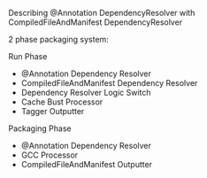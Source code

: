 Describing @Annotation DependencyResolver with CompiledFileAndManifest DependencyResolver

2 phase packaging system:

Run Phase
  - @Annotation Dependency Resolver
  - CompiledFileAndManifest Dependency Resolver
  - Dependency Resolver Logic Switch
  - Cache Bust Processor
  - Tagger Outputter

Packaging Phase
  - @Annotation Dependency Resolver
  - GCC Processor
  - CompiledFileAndManifest Outputter

